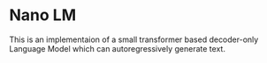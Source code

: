 # Nano LM
This is an implementaion of a small transformer based decoder-only Language Model which can autoregressively generate text.